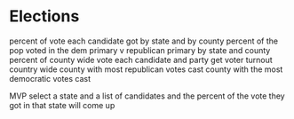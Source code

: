 # Elections

percent of vote each candidate got by state and by county
percent of the pop voted in the dem primary v republican primary by state and county
percent of county wide vote each candidate and party get
voter turnout country wide
county with most republican votes cast
county with the most democratic votes cast


MVP
select a state and a list of candidates and the percent of the vote they got in that state will come up
